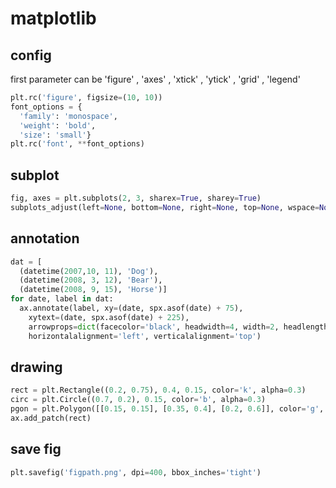 # matplotlib

## config
first parameter can be 'figure' , 'axes' , 'xtick' , 'ytick' , 'grid' , 'legend'
```python
plt.rc('figure', figsize=(10, 10))
font_options = {
  'family': 'monospace',
  'weight': 'bold',
  'size': 'small'}
plt.rc('font', **font_options)
```

## subplot
```python
fig, axes = plt.subplots(2, 3, sharex=True, sharey=True)
subplots_adjust(left=None, bottom=None, right=None, top=None, wspace=None, hspace=None)
```

## annotation
```python
dat = [
  (datetime(2007,10, 11), 'Dog'),
  (datetime(2008, 3, 12), 'Bear'),
  (datetime(2008, 9, 15), 'Horse')]
for date, label in dat:
  ax.annotate(label, xy=(date, spx.asof(date) + 75),
    xytext=(date, spx.asof(date) + 225),
    arrowprops=dict(facecolor='black', headwidth=4, width=2, headlength=4),
    horizontalalignment='left', verticalalignment='top')
```

## drawing
```python
rect = plt.Rectangle((0.2, 0.75), 0.4, 0.15, color='k', alpha=0.3)
circ = plt.Circle((0.7, 0.2), 0.15, color='b', alpha=0.3)
pgon = plt.Polygon([[0.15, 0.15], [0.35, 0.4], [0.2, 0.6]], color='g', alpha=0.5)
ax.add_patch(rect)
```

## save fig
```python
plt.savefig('figpath.png', dpi=400, bbox_inches='tight')
```
